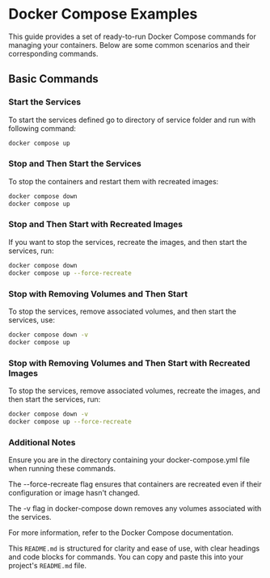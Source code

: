 # Docker Compose Examples

This guide provides a set of ready-to-run Docker Compose commands for managing your containers. Below are some common scenarios and their corresponding commands.

## Basic Commands

### Start the Services
To start the services defined go to directory of service folder and run with following command:

```bash
docker compose up
```

### Stop and Then Start the Services
To stop the containers and restart them with recreated images:

```bash
docker compose down
docker compose up
```

### Stop and Then Start with Recreated Images
If you want to stop the services, recreate the images, and then start the services, run:

```bash
docker compose down
docker compose up --force-recreate
```

### Stop with Removing Volumes and Then Start
To stop the services, remove associated volumes, and then start the services, use:

```bash
docker compose down -v
docker compose up
```

### Stop with Removing Volumes and Then Start with Recreated Images
To stop the services, remove associated volumes, recreate the images, and then start the services, run:

```bash
docker compose down -v
docker compose up --force-recreate
```

### Additional Notes
Ensure you are in the directory containing your docker-compose.yml file when running these commands.

The --force-recreate flag ensures that containers are recreated even if their configuration or image hasn't changed.

The -v flag in docker-compose down removes any volumes associated with the services.

For more information, refer to the Docker Compose documentation.

This `README.md` is structured for clarity and ease of use, with clear headings and code blocks for commands. You can copy and paste this into your project's `README.md` file.
